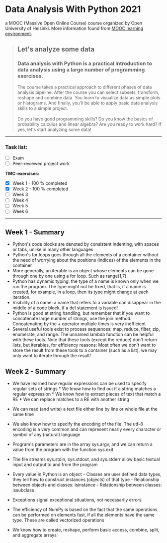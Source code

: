 # Data Analysis With Python 2021
a MOOC (Massive Open Online Course) course organized by Open University of Helsinki. More information found from [MOOC learning environment](https://dap-21.mooc.fi/).

> ## Let's analyze some data
> ### Data analysis with Python is a practical introduction to data analysis using a large number of programming exercises. 
> The course takes a practical approach to different phases of data analysis pipeline. After the course you can select subsets, transform, reshape and combine data. You learn to visualize data as simple plots or histograms. And finally, you'll be able to apply basic data analysis skills to a simple project.</br></br>
> Do you have good programming skills? Do you know the basics of probability calculus and linear algebra? Are you ready to work hard? If yes, let's start analyzing some data!

-----
### Task list:

- [ ] Exam
- [ ] Peer-reviewed project work

<b>TMC-exercises:</b>
- [x] Week 1 - 100 % completed
- [x] Week 2 - 100 % completed
- [ ] Week 3
- [ ] Week 4
- [ ] Week 5
- [ ] Week 6

-----

## Week 1 - Summary

 *   Python's code blocks are denoted by consistent indenting, with spaces or tabs, unlike in many other languages
 *   Python's for loops goes through all the elements of a container without the need of worrying about the positions (indices) of the elements in the container
 *   More generally, an iterable is an object whose elements can be gone through one by one using a for loop. Such as range(1,7)
 *   Python has dynamic typing: the type of a name is known only when we run the program. The type might not be fixed, that is, if a name is created, for example, in a loop, then its type might change at each iteration.
 *   Visibility of a name: a name that refers to a variable can disappear in the middle of a code block, if a del statement is issued!
 *   Python is good at string handling, but remember that if you want to concatenate large number of strings, use the join method. Concatenating by the + operator multiple times is very inefficient
  *  Several useful tools exist to process sequences: map, reduce, filter, zip, enumerate, and range. The unnamed lambda function can be helpful with these tools. Note that these tools (except the reduce) don't return lists, but iterables, for efficiency reasons: Most often we don't want to store the result from these tools to a container (such as a list), we may only want to iterate through the result!

## Week 2 - Summary

*    We have learned how regular expressions can be used to specify regular sets of strings
    *   We know how to find out if a string matches a regular expression
    *   We know how to extract pieces of text that match a RE
    *   We can replace matches to a RE with another string
    
*    We can read (and write) a text file either line by line or whole file at the same time
*    We also know how to specify the encoding of the file. The utf-8 encoding is a very common and can represent nearly every character or symbol of any (natural) language
*    Program's parameters are in the array sys.argv, and we can return a value from the program with the function sys.exit
*    The file streams sys.stdin, sys.stdout, and sys.stderr allow basic textual input and output to and from the program
*    Every value in Python is an object
    -    Classes are user defined data types, they tell how to construct instances (objects) of that type
    -    Relationship between objects and classes: isinstance
    -    Relationship between classes: issubclass
*    Exceptions signal exceptional situations, not necessarily errors
*    The efficiency of NumPy is based on the fact that the same operations can be performed on elements fast, if all the elements have the same type. These are called vectorized operations
*    We know how to create, reshape, perform basic access, combine, split, and aggregate arrays
